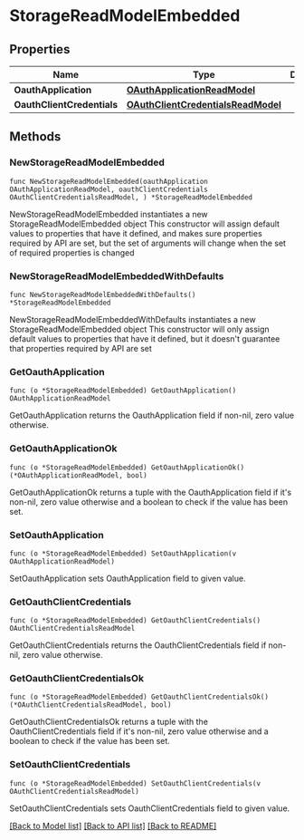 # StorageReadModelEmbedded

## Properties

Name | Type | Description | Notes
------------ | ------------- | ------------- | -------------
**OauthApplication** | [**OAuthApplicationReadModel**](OAuthApplicationReadModel.md) |  | 
**OauthClientCredentials** | [**OAuthClientCredentialsReadModel**](OAuthClientCredentialsReadModel.md) |  | 

## Methods

### NewStorageReadModelEmbedded

`func NewStorageReadModelEmbedded(oauthApplication OAuthApplicationReadModel, oauthClientCredentials OAuthClientCredentialsReadModel, ) *StorageReadModelEmbedded`

NewStorageReadModelEmbedded instantiates a new StorageReadModelEmbedded object
This constructor will assign default values to properties that have it defined,
and makes sure properties required by API are set, but the set of arguments
will change when the set of required properties is changed

### NewStorageReadModelEmbeddedWithDefaults

`func NewStorageReadModelEmbeddedWithDefaults() *StorageReadModelEmbedded`

NewStorageReadModelEmbeddedWithDefaults instantiates a new StorageReadModelEmbedded object
This constructor will only assign default values to properties that have it defined,
but it doesn't guarantee that properties required by API are set

### GetOauthApplication

`func (o *StorageReadModelEmbedded) GetOauthApplication() OAuthApplicationReadModel`

GetOauthApplication returns the OauthApplication field if non-nil, zero value otherwise.

### GetOauthApplicationOk

`func (o *StorageReadModelEmbedded) GetOauthApplicationOk() (*OAuthApplicationReadModel, bool)`

GetOauthApplicationOk returns a tuple with the OauthApplication field if it's non-nil, zero value otherwise
and a boolean to check if the value has been set.

### SetOauthApplication

`func (o *StorageReadModelEmbedded) SetOauthApplication(v OAuthApplicationReadModel)`

SetOauthApplication sets OauthApplication field to given value.


### GetOauthClientCredentials

`func (o *StorageReadModelEmbedded) GetOauthClientCredentials() OAuthClientCredentialsReadModel`

GetOauthClientCredentials returns the OauthClientCredentials field if non-nil, zero value otherwise.

### GetOauthClientCredentialsOk

`func (o *StorageReadModelEmbedded) GetOauthClientCredentialsOk() (*OAuthClientCredentialsReadModel, bool)`

GetOauthClientCredentialsOk returns a tuple with the OauthClientCredentials field if it's non-nil, zero value otherwise
and a boolean to check if the value has been set.

### SetOauthClientCredentials

`func (o *StorageReadModelEmbedded) SetOauthClientCredentials(v OAuthClientCredentialsReadModel)`

SetOauthClientCredentials sets OauthClientCredentials field to given value.



[[Back to Model list]](../README.md#documentation-for-models) [[Back to API list]](../README.md#documentation-for-api-endpoints) [[Back to README]](../README.md)


